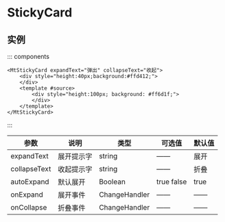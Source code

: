 # StickyCard

## 实例

::: components
```vue
<MtStickyCard expandText="弹出" collapseText="收起">
    <div style="height:40px;background:#ffd412;">
    </div>
    <template #source>
        <div style="height:100px; background: #ff6d1f;">
        </div>
    </template>
</MtStickyCard>
```
:::

|参数|说明|类型|可选值|默认值|
|--|--|--|--|--|
|expandText|展开提示字|string|—— |展开|
|collapseText|收起提示字|string|—— |折叠|
|autoExpand|默认展开|Boolean|true false |true|
|onExpand|展开事件|ChangeHandler|—— |——|
|onCollapse|折叠事件|ChangeHandler|—— |——|

